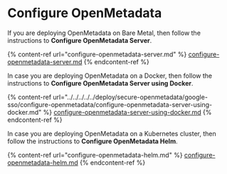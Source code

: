 # Configure OpenMetadata

If you are deploying OpenMetadata on Bare Metal, then follow the instructions to **Configure OpenMetadata Server**.

{% content-ref url="configure-openmetadata-server.md" %}
[configure-openmetadata-server.md](configure-openmetadata-server.md)
{% endcontent-ref %}

In case you are deploying OpenMetadata on a Docker, then follow the instructions to **Configure OpenMetadata Server using Docker**.

{% content-ref url="../../../../../deploy/secure-openmetadata/google-sso/configure-openmetadata/configure-openmetadata-server-using-docker.md" %}
[configure-openmetadata-server-using-docker.md](../../../../../deploy/secure-openmetadata/google-sso/configure-openmetadata/configure-openmetadata-server-using-docker.md)
{% endcontent-ref %}

In case you are deploying OpenMetadata on a Kubernetes cluster, then follow the instructions to **Configure OpenMetadata Helm**.

{% content-ref url="configure-openmetadata-helm.md" %}
[configure-openmetadata-helm.md](configure-openmetadata-helm.md)
{% endcontent-ref %}
